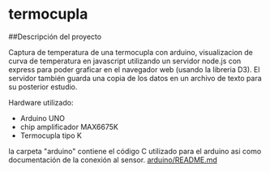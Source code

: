 # termocupla

##Descripción del proyecto

Captura de temperatura de una termocupla con arduino, visualizacion de curva de temperatura en javascript utilizando un servidor node.js con express para poder graficar en el navegador web (usando la libreria D3). 
El servidor también guarda una copia de los datos en un archivo de texto para su posterior estudio. 

Hardware utilizado:
- Arduino UNO
- chip amplificador MAX6675K 
- Termocupla tipo K

la carpeta "arduino" contiene el código C utilizado para el arduino asi como documentación de la conexión al sensor.
[arduino/README.md](arduino/README.md)




